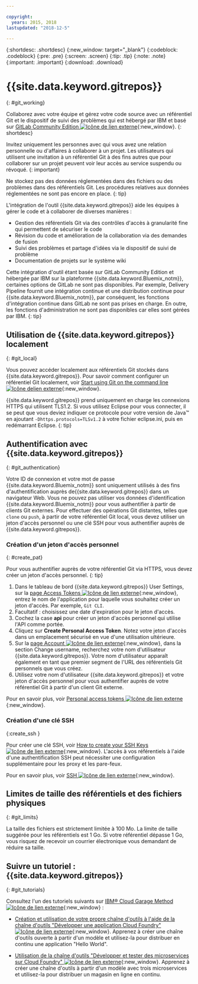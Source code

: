 ```yaml
---

copyright:
  years: 2015, 2018
lastupdated: "2018-12-5"

---
```


{:shortdesc: .shortdesc}
{:new_window: target="_blank"}
{:codeblock: .codeblock}
{:pre: .pre}
{:screen: .screen}
{:tip: .tip}
{:note: .note}
{:important: .important}
{:download: .download}

# {{site.data.keyword.gitrepos}}
{: #git_working}

Collaborez avec votre équipe et gérez votre code source avec un référentiel Git et le dispositif de suivi des problèmes qui est hébergé par IBM et basé sur [GitLab Community Edition ![Icône de lien externe](../../icons/launch-glyph.svg "Icône de lien externe")](https://about.gitlab.com/){:new_window}.
{: shortdesc}

Invitez uniquement les personnes avec qui vous avez une relation personnelle ou d'affaires à collaborer à un projet. Les utilisateurs qui utilisent une invitation à un référentiel Git à des fins autres que pour collaborer sur un projet peuvent voir leur accès au service suspendu ou révoqué.
{: important}

Ne stockez pas des données réglementées dans des fichiers ou des problèmes dans des référentiels Git. Les procédures relatives aux données réglementées ne sont pas encore en place.
{: tip}

L'intégration de l'outil {{site.data.keyword.gitrepos}} aide les équipes à gérer le code et à collaborer de diverses manières :
   * Gestion des référentiels Git via des contrôles d'accès à granularité fine qui permettent de sécuriser le code
   * Révision du code et amélioration de la collaboration via des demandes de fusion
   * Suivi des problèmes et partage d'idées via le dispositif de suivi de problème
   * Documentation de projets sur le système wiki

Cette intégration d'outil étant basée sur GitLab Community Edition et hébergée par IBM sur la plateforme {{site.data.keyword.Bluemix_notm}}, certaines options de GitLab ne sont pas disponibles. Par exemple, Delivery Pipeline fournit une intégration continue et une distribution continue pour {{site.data.keyword.Bluemix_notm}}, par conséquent, les fonctions d'intégration continue dans GitLab ne sont pas prises en charge. En outre, les fonctions d'administration ne sont pas disponibles car elles sont gérées par IBM.
{: tip}

## Utilisation de {{site.data.keyword.gitrepos}} localement
{: #git_local}

Vous pouvez accéder localement aux référentiels Git stockés dans {{site.data.keyword.gitrepos}}. Pour savoir comment configurer un référentiel Git localement, voir [Start using Git on the command line ![Icône delien externe](../../icons/launch-glyph.svg "Icône de lien externe")](https://git.ng.bluemix.net/help/gitlab-basics/start-using-git){:new_window}.


{{site.data.keyword.gitrepos}} prend uniquement en charge les connexions HTTPS qui utilisent TLS1.2. Si vous utilisez Eclipse pour vous connecter, il se peut que vous deviez indiquer ce protocole pour votre version de Java&trade; en ajoutant `-Dhttps.protocols=TLSv1.2` à votre fichier eclipse.ini, puis en redémarrant Eclipse.
{: tip}

## Authentification avec {{site.data.keyword.gitrepos}}
{: #git_authentication}

Votre ID de connexion et votre mot de passe {{site.data.keyword.Bluemix_notm}} sont uniquement utilisés à des fins d'authentification auprès de{{site.data.keyword.gitrepos}} dans un navigateur Web. Vous ne pouvez pas utiliser vos données d'identification {{site.data.keyword.Bluemix_notm}} pour vous authentifier à partir de clients Git externes. Pour effectuer des opérations Git distantes, telles que `clone` ou `push`, à partir de votre référentiel Git local, vous devez utiliser un jeton d'accès personnel ou une clé SSH pour vous authentifier auprès de {{site.data.keyword.gitrepos}}.

### Création d'un jeton d'accès personnel
{: #create_pat}

Pour vous authentifier auprès de votre référentiel Git via HTTPS, vous devez créer un jeton d'accès personnel.
{: tip}

1. Dans le tableau de bord {{site.data.keyword.gitrepos}} User Settings, sur la [page Access Tokens ![Icône de lien externe](../../icons/launch-glyph.svg "Icône de lien externe")](https://git.ng.bluemix.net/profile/personal_access_tokens?cm_sp=dw-bluemix-_-nospace-_-answers){:new_window}, entrez le nom de l'application pour laquelle vous souhaitez créer un jeton d'accès. Par exemple, `Git CLI`.
1. Facultatif : choisissez une date d'expiration pour le jeton d'accès.
1. Cochez la case **api** pour créer un jeton d'accès personnel qui utilise l'API comme portée.
1. Cliquez sur **Create Personal Access Token**. Notez votre jeton d'accès dans un emplacement sécurisé en vue d'une utilisation ultérieure.
1. Sur la [page Account ![Icône de lien externe](../../icons/launch-glyph.svg "Icône de lien externe")](https://git.ng.bluemix.net/profile/account?cm_sp=dw-bluemix-_-nospace-_-answers){:new_window}, dans la section Change username, recherchez votre nom d'utilisateur {{site.data.keyword.gitrepos}}. Votre nom d'utilisateur apparaît également en tant que premier segment de l'URL des référentiels Git personnels que vous créez.
1. Utilisez votre nom d'utilisateur {{site.data.keyword.gitrepos}} et votre jeton d'accès personnel pour vous authentifier auprès de votre référentiel Git à partir d'un client Git externe.

Pour en savoir plus, voir [Personal access tokens ![Icône de lien externe](../../icons/launch-glyph.svg "Icône de lien externe")](https://git.ng.bluemix.net/help/api/README.html#personal-access-tokens){:new_window}.

### Création d'une clé SSH  
{:create_ssh }

Pour créer une clé SSH, voir [How to create your SSH Keys ![Icône de lien externe](../../icons/launch-glyph.svg "Icône de lien externe")](https://git.ng.bluemix.net/help/gitlab-basics/create-your-ssh-keys){:new_window}. L'accès à vos référentiels à l'aide d'une authentification SSH peut nécessiter une configuration supplémentaire pour les proxy et les pare-feux.

Pour en savoir plus, voir [SSH ![Icône de lien externe](../../icons/launch-glyph.svg "Icône de lien externe")](https://git.ng.bluemix.net/help/ssh/README){:new_window}.

## Limites de taille des référentiels et des fichiers physiques
{: #git_limits}

La taille des fichiers est strictement limitée à 100 Mo. La limite de taille suggérée pour les référentiels est 1 Go. Si votre référentiel dépasse 1 Go, vous risquez de recevoir un courrier électronique vous demandant de réduire sa taille.

## Suivre un tutoriel : {{site.data.keyword.gitrepos}}
{: #git_tutorials}

Consultez l'un des tutoriels suivants sur [IBM&reg; Cloud Garage Method ![Icône de lien externe](../../icons/launch-glyph.svg "Icône de lien externe")](https://www.ibm.com/cloud/garage){:new_window} :

  * [Création et utilisation de votre propre chaîne d'outils à l'aide de la chaîne d'outils "Développer une application Cloud Foundry"![Icône de lien externe](../../icons/launch-glyph.svg "Icône de lien externe")](https://www.ibm.com/cloud/garage/tutorials/introduce-develop-cloud-foundry-app-toolchain){:new_window}. Apprenez à créer une chaîne d'outils ouverte à partir d'un modèle et utilisez-la pour distribuer en continu une application "Hello World".

  * [Utilisation de la chaîne d'outils "Développer et tester des microservices sur Cloud Foundry" ![Icône de lien externe](../../icons/launch-glyph.svg "Icône de lien externe")](https://www.ibm.com/cloud/garage/tutorials/use-develop-test-microservices-on-cloud-foundry-toolchain){:new_window}. Apprenez à créer une chaîne d'outils à partir d'un modèle avec trois microservices et utilisez-la pour distribuer un magasin en ligne en continu.
